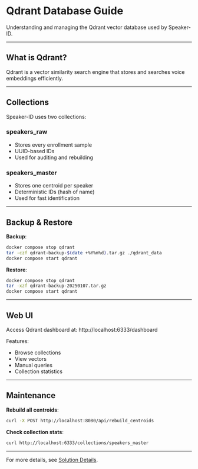 # Qdrant Database Guide

Understanding and managing the Qdrant vector database used by Speaker-ID.

---

## What is Qdrant?

Qdrant is a vector similarity search engine that stores and searches voice embeddings efficiently.

---

## Collections

Speaker-ID uses two collections:

### speakers_raw
- Stores every enrollment sample
- UUID-based IDs
- Used for auditing and rebuilding

### speakers_master
- Stores one centroid per speaker
- Deterministic IDs (hash of name)
- Used for fast identification

---

## Backup & Restore

**Backup**:
```bash
docker compose stop qdrant
tar -czf qdrant-backup-$(date +%Y%m%d).tar.gz ./qdrant_data
docker compose start qdrant
```

**Restore**:
```bash
docker compose stop qdrant
tar -xzf qdrant-backup-20250107.tar.gz
docker compose start qdrant
```

---

## Web UI

Access Qdrant dashboard at: http://localhost:6333/dashboard

Features:
- Browse collections
- View vectors
- Manual queries
- Collection statistics

---

## Maintenance

**Rebuild all centroids**:
```bash
curl -X POST http://localhost:8080/api/rebuild_centroids
```

**Check collection stats**:
```bash
curl http://localhost:6333/collections/speakers_master
```

---

For more details, see [Solution Details](solution_details.md#two-tier-storage-pattern).

